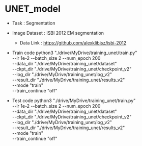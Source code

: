 # UNET_model

* Task : Segmentation
* Image Dataset : ISBI 2012 EM segmentation
  - Data Link : https://github.com/alexklibisz/isbi-2012


* Train code
python3 "./drive/MyDrive/training_unet/train.py" \
--lr 1e-2 --batch_size 2 --num_epoch 200 \
--data_dir "./drive/MyDrive/training_unet/dataset" \
--ckpt_dir "./drive/MyDrive/training_unet/checkpoint_v2" \
--log_dir "./drive/MyDrive/training_unet/log_v2" \
--result_dir "./drive/MyDrive/training_unet/results_v2" \
--mode "train" \
--train_continue "off"

* Test code
python3 "./drive/MyDrive/training_unet/train.py" \
--lr 1e-2 --batch_size 2 --num_epoch 200 \
--data_dir "./drive/MyDrive/training_unet/dataset" \
--ckpt_dir "./drive/MyDrive/training_unet/checkpoint_v2" \
--log_dir "./drive/MyDrive/training_unet/log_v2" \
--result_dir "./drive/MyDrive/training_unet/results_v2" \
--mode "train" \
--train_continue "off"
